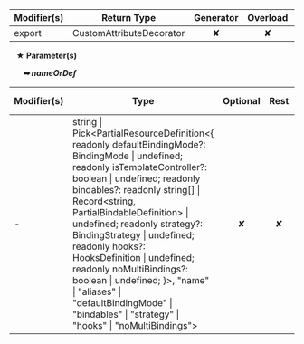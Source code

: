 | Modifier(s)                            | Return Type                    | Generator                        | Overload                         | Implementation                        |
|----------------------------------------|--------------------------------|:--------------------------------:|:--------------------------------:|:-------------------------------------:|
| export | CustomAttributeDecorator | ✘ | ✘  | ✔ |

&nbsp;&nbsp; **&#9733; Parameter(s)**

&nbsp;&nbsp;&nbsp;&nbsp;&nbsp; _**&#10149; nameOrDef**_

| Modifier(s)                              | Type                        | Optional                           | Rest                          | Parameter Property                          |
|------------------------------------------|-----------------------------|:----------------------------------:|:-----------------------------:|:-------------------------------------------:|
| - | string &#124; Pick&lt;PartialResourceDefinition&lt;{ readonly defaultBindingMode?: BindingMode &#124; undefined; readonly isTemplateController?: boolean &#124; undefined; readonly bindables?: readonly string[] &#124; Record&lt;string, PartialBindableDefinition&gt; &#124; undefined; readonly strategy?: BindingStrategy &#124; undefined; readonly hooks?: HooksDefinition &#124; undefined; readonly noMultiBindings?: boolean &#124; undefined; }&gt;, "name" &#124; "aliases" &#124; "defaultBindingMode" &#124; "bindables" &#124; "strategy" &#124; "hooks" &#124; "noMultiBindings"&gt; | ✘  | ✘ | ✘ |